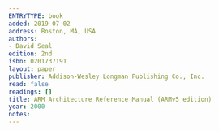 ```yaml
---
ENTRYTYPE: book
added: 2019-07-02
address: Boston, MA, USA
authors:
- David Seal
edition: 2nd
isbn: 0201737191
layout: paper
publisher: Addison-Wesley Longman Publishing Co., Inc.
read: false
readings: []
title: ARM Architecture Reference Manual (ARMv5 edition)
year: 2000
notes:
---
```

